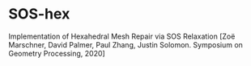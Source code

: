 # SOS-hex
Implementation of Hexahedral Mesh Repair via SOS Relaxation [Zoë Marschner, David Palmer, Paul Zhang, Justin Solomon. Symposium on Geometry Processing, 2020]
